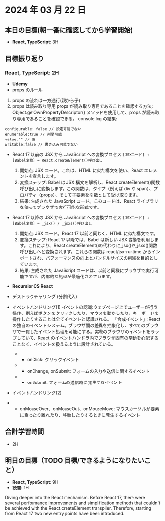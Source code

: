 # 2024 年 03 月 22 日

## 本日の目標(朝一番に確認してから学習開始)

-   **React, TypeScript**: 3H

## 目標振り返り

### React, TypeScript: 2H

-   **Udemy**
-   props のルール

1. props の流れは一方通行(親から子)
2. props は読み取り専用
   props が読み取り専用であることを確認する方法:
   Object.getOwnPropertyDescriptor() メソッドを使用して、props が読み取り専用であることを確認できる。
   console.log の結果:

```
configurable: false // 設定可能でない
enumerable:true // 列挙可能
value:"" // 値
writable:false // 書き込み可能でない

```

-   React 17 以前の JSX から JavaScript への変換プロセス
    `[JSXコード] → [Babel変換] → React.createElement()呼び出し`

    1. 開始点: JSX コード。これは、HTML に似た構文を使い、React エレメントを宣言します。
    2. 変換ステップ: Babel は JSX 構文を解析し、React.createElement()関数呼び出しに変換します。この関数は、タイプ（例えば div や span）、プロパティ（props）、そして子要素を引数として受け取ります。
    3. 結果: 生成された JavaScript コード。このコードは、React ライブラリを使ってブラウザで実行可能な形式です。

-   React 17 以降の JSX から JavaScript への変換プロセス
    `[JSXコード] → [Babel変換] → _jsx() / _jsxs()呼び出し`

    1.  開始点: JSX コード。React 17 以前と同じく、HTML に似た構文です。
    2.  変換ステップ: React 17 以降では、Babel は新しい JSX 変換を利用します。これにより、React.createElement()の代わりに\_jsx()や\_jsxs()関数呼び出しへと変換されます。これらの関数は react/jsx-runtime からインポートされ、パフォーマンスの向上とバンドルサイズの削減を目的としています。
    3.  結果: 生成された JavaScript コードは、以前と同様にブラウザで実行可能ですが、内部的な処理が最適化されています。

-   **RecursionCS React**
-   デストラクチャリング (分割代入)
-   イベントハンドリング(1)
    イベントの認識:ウェブページ上でユーザーが行う操作、例えばボタンをクリックしたり、マウスを動かしたり、キーボードを操作したりすることは全てイベントと認識される。
    「合成イベント」:React の独自のイベントシステム。ブラウザ間の差異を抽象化し、すべてのブラウザで一貫したイベント処理を可能にする。実際のブラウザのイベントをラップしていて、React のイベントハンドラ内でブラウザ固有の挙動を心配することなく、イベントを扱えるように設計されている。

    -   -   onClick: クリックイベント
    -   -   onChange, onSubmit: フォームの入力や送信に関するイベント
    -   -   onSubmit: フォームの送信時に発生するイベント

-   イベントハンドリング(2)
-   -   onMouseOver、onMouseOut、onMouseMove: マウスカーソルが要素に乗ったり離れたり、移動したりするときに発生するイベント

## 合計学習時間

-   2H

## 明日の目標（TODO 目標/できるようになりたいこと）

-   **React, TypeScript**: 9H
-   **読書**: 1H

Diving deeper into the React mechanism. Before React 17, there were several performance improvements and simplification methods that couldn't be achieved with the React.createElement transpiler. Therefore, starting from React 17, two new entry points have been introduced.
